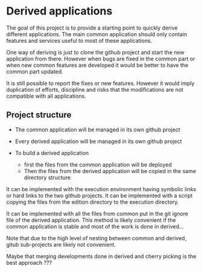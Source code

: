 # Derived applications

The goal of this project is to provide a starting point to quickly derive different applications. The main common application should only contain features and services useful to most of these applications.

One way of deriving is just to clone the github project and start the new application from there. However when bugs are fixed in the common part or when new common features are developed it would be better to have the common part updated.

It is still possible to report the fixes or new features. However it would imply duplication of efforts, discipline and risks that the modifications are not compatible with all applications.

## Project structure

* The common application will be managed in its own github project
* Every derived application will be managed in its own github project

* To build a derived application
    * first the files from the common application will be deployed
    * Then the files from the derived application will be copied in the same directory structure
    
It can be implemented with the execution environment having symbolic links or hard links to the two github projects. It can be implemented with a script copying the files from the edition directory to the execution directory.

It can be implemented with all the files from common put in the git ignore file of the derived application. This method is likely convenient if the common application is stable and most of the work is done in derived...

Note that due to the high level of nesting between common and derived, gitub sub-projects are likely not convenient.

Maybe that merging developments done in derived and cherry picking is the best approach ???




